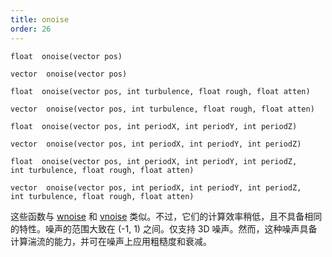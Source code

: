 ```yaml
---
title: onoise
order: 26
---
```

`float  onoise(vector pos)`

`vector  onoise(vector pos)`

`float  onoise(vector pos, int turbulence, float rough, float atten)`

`vector  onoise(vector pos, int turbulence, float rough, float atten)`

`float  onoise(vector pos, int periodX, int periodY, int periodZ)`

`vector  onoise(vector pos, int periodX, int periodY, int periodZ)`

`float  onoise(vector pos, int periodX, int periodY, int periodZ, int turbulence, float rough, float atten)`

`vector  onoise(vector pos, int periodX, int periodY, int periodZ, int turbulence, float rough, float atten)`

这些函数与 [wnoise](./wnoise "生成沃利（细胞）噪声。") 和
[vnoise](./vnoise "生成沃罗诺伊（细胞）噪声。") 类似。不过，它们的计算效率稍低，且不具备相同的特性。噪声的范围大致在 (-1, 1) 之间。仅支持 3D 噪声。然而，这种噪声具备计算湍流的能力，并可在噪声上应用粗糙度和衰减。
